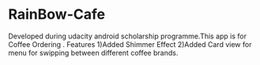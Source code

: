 # RainBow-Cafe
Developed during udacity android scholarship programme.This app is for Coffee Ordering .
Features
1)Added Shimmer Effect
2)Added Card view for menu for swipping between different coffee brands.
